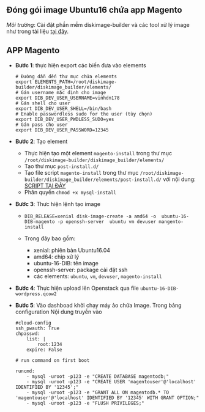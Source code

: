 ## Đóng gói image Ubuntu16 chứa app Magento

*Môi trường*: Cài đặt phần mềm diskimage-builder và các tool xử lý image như trong tài liệu [tại đây](https://github.com/vinhducnguyen1708/Tim-hieu-OpenStack/blob/master/Image%20Create/Diskimage-Builder.md).


 <a name="4"></a>
##  APP Magento

- **Bước 1**: thực hiện export các biến đưa vào elements

    ```
    # Đường dẫn đến thư mục chứa elements
    export ELEMENTS_PATH=/root/diskimage-builder/diskimage_builder/elements/
    # Gán username mặc định cho image
    export DIB_DEV_USER_USERNAME=vinhdn178
    # Gán shell cho user
    export DIB_DEV_USER_SHELL=/bin/bash
    # Enable passwordless sudo for the user (tùy chọn)
    export DIB_DEV_USER_PWDLESS_SUDO=yes
    # Gán pass cho user
    export DIB_DEV_USER_PASSWORD=12345
    ```
- **Bước 2**: Tạo element 
    - Thực hiện tạo một element `magento-install` trong thư mục `/root/diskimage-builder/diskimage_builder/elements/`
    - Tạo thư mục `post-install.d/`
    - Tạo file script `magento-install`  trong thư mục `/root/diskimage-builder/diskimage_builder/elements/post-install.d/`
     với nội dung:
        [SCRIPT TẠI ĐÂY](script/U16-script-magento.sh)
    - Phân quyền `chmod +x mysql-install`
- **Bước 3**: Thưc hiện lệnh tạo image
   -    ```
        DIB_RELEASE=xenial disk-image-create -a amd64 -o  ubuntu-16-DIB-magento -p openssh-server  ubuntu vm devuser mangento-install
        ```
    - Trong đây bao gồm:
        
        - xenial: phiên bản Ubuntu16.04
        - amd64: chip xử lý
        - ubuntu-16-DIB: tên image
        - openssh-server: package cài đặt ssh
        - các elements: `ubuntu`, `vm`, `devuser`, `magento-install`
- **Bước 4**: Thực hiện upload lên Openstack qua file `ubuntu-16-DIB-wordpress.qcow2`

- **Bước 5**: Vào dashboad khởi chạy máy ảo chứa Image. Trong bảng configuration
Nội dung truyền vào
    ```
    #cloud-config
    ssh_pwauth: True
    chpasswd:
        list: |
            root:1234
        expire: False

    # run command on first boot

    runcmd:
        - mysql -uroot -p123 -e "CREATE DATABASE magentodb;"
        - mysql -uroot -p123 -e "CREATE USER 'magentouser'@'localhost' IDENTIFIED BY '12345';"
        - mysql -uroot -p123 -e "GRANT ALL ON magentodb.* TO 'magentouser'@'localhost' IDENTIFIED BY '12345' WITH GRANT OPTION;"
	    - mysql -uroot -p123 -e "FLUSH PRIVILEGES;"
    ```    

 